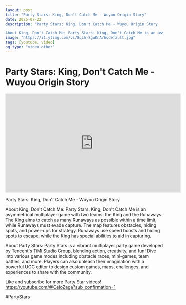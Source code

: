 ```yaml
---
layout: post
title: "Party Stars: King, Don't Catch Me - Wuyou Origin Story"
date: 2025-07-22
description: "Party Stars: King, Don't Catch Me - Wuyou Origin Story

About King, Don't Catch Me: Party Stars: King, Don't Catch Me is an asymmetrical multiplayer gam..."
image: "https://i1.ytimg.com/vi/8qLh-8guKnA/hqdefault.jpg"
tags: [youtube, video]
og_type: "video.other"
---
```


<script type="application/ld+json">
{
  "@context": "http://schema.org",
  "@type": "VideoObject",
  "name": "Party Stars: King, Don't Catch Me - Wuyou Origin Story",
  "description": "Party Stars: King, Don't Catch Me - Wuyou Origin Story\n\nAbout King, Don't Catch Me: Party Stars: King, Don't Catch Me is an asymmetrical multiplayer game with two teams: the King and the Runaways. The King aims to catch as many Runaways as possible within a time limit, while Runaways must evade capture. The map features obstacles, hiding spots, and power-ups for strategy. Runaways use speed boosts and hiding spots to escape, while the King has special abilities to aid in capturing.\n\nAbout Party Stars: Party Stars is a vibrant multiplayer party game developed by Tencent's TiMi Studio Group, blending action, creativity, and fun! Dive into various game modes including obstacle races, mini-games, team battles, and more. Players can also unleash their imagination with a powerful UGC editor to design custom games, maps, challenges, and experiences to share with the community.\n\nLike and subscribe for more Party Star videos! https://youtube.com/@CeloZaga?sub_confirmation=1\n\n#PartyStars",
  "thumbnailUrl": "https://i1.ytimg.com/vi/8qLh-8guKnA/hqdefault.jpg",
  "uploadDate": "2025-07-22T22:48:34",
  "embedUrl": "https://www.youtube.com/embed/8qLh-8guKnA",
  "publisher": {
    "@type": "Person",
    "name": "Celo Zaga"
  },
  "mainEntityOfPage": {
    "@type": "WebPage",
    "@id": "https://celozaga.github.io/2025/07/22/party-stars:-king,-don't-catch-me---wuyou-origin-story-8qLh-8guKnA.html"
  },
  "duration": "PT0M0S"
}
</script>

<script type="application/ld+json">
{
  "@context": "http://schema.org",
  "@type": "BlogPosting",
  "headline": "Party Stars: King, Don't Catch Me - Wuyou Origin Story",
  "image": "https://i1.ytimg.com/vi/8qLh-8guKnA/hqdefault.jpg",
  "publisher": {
    "@type": "Person",
    "name": "Celo Zaga"
  },
  "url": "https://celozaga.github.io/2025/07/22/party-stars:-king,-don't-catch-me---wuyou-origin-story-8qLh-8guKnA.html",
  "datePublished": "2025-07-22T22:48:34",
  "dateCreated": "2025-07-22T22:48:34",
  "dateModified": "2025-07-22T22:48:34",
  "description": "Party Stars: King, Don't Catch Me - Wuyou Origin Story\n\nAbout King, Don't Catch Me: Party Stars: King, Don't Catch Me is an asymmetrical multiplayer gam...",
  "author": {
    "@type": "Person",
    "name": "Celo Zaga"
  },
  "mainEntityOfPage": {
    "@type": "WebPage",
    "@id": "https://celozaga.github.io/2025/07/22/party-stars:-king,-don't-catch-me---wuyou-origin-story-8qLh-8guKnA.html"
  }
}
</script>

<h1 class="youtube-post-title">Party Stars: King, Don't Catch Me - Wuyou Origin Story</h1>

<iframe width="560" height="315" src="https://www.youtube.com/embed/8qLh-8guKnA" class="youtube-post-embed" frameborder="0" allowfullscreen></iframe>

<p class="youtube-post-description">Party Stars: King, Don't Catch Me - Wuyou Origin Story

About King, Don't Catch Me: Party Stars: King, Don't Catch Me is an asymmetrical multiplayer game with two teams: the King and the Runaways. The King aims to catch as many Runaways as possible within a time limit, while Runaways must evade capture. The map features obstacles, hiding spots, and power-ups for strategy. Runaways use speed boosts and hiding spots to escape, while the King has special abilities to aid in capturing.

About Party Stars: Party Stars is a vibrant multiplayer party game developed by Tencent's TiMi Studio Group, blending action, creativity, and fun! Dive into various game modes including obstacle races, mini-games, team battles, and more. Players can also unleash their imagination with a powerful UGC editor to design custom games, maps, challenges, and experiences to share with the community.

Like and subscribe for more Party Star videos! https://youtube.com/@CeloZaga?sub_confirmation=1

#PartyStars</p>
